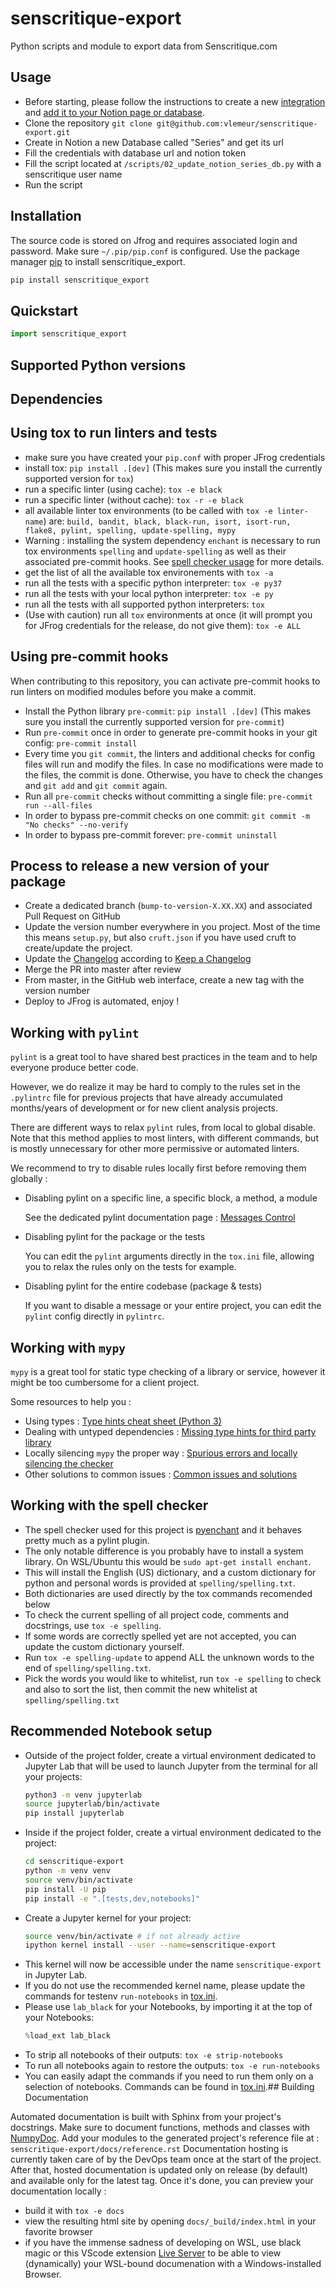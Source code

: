 # senscritique-export

Python scripts and module to export data from Senscritique.com

## Usage

- Before starting, please follow the instructions to create a new [integration](https://www.notion.so/my-integrations) and [add it to your Notion page or database](https://developers.notion.com/docs/getting-started#step-2-share-a-database-with-your-integration).
- Clone the repository `git clone git@github.com:vlemeur/senscritique-export.git`
- Create in Notion a new Database called "Series" and get its url
- Fill the credentials with database url and notion token
- Fill the script located at `/scripts/02_update_notion_series_db.py` with a senscritique user name
- Run the script

## Installation

The source code is stored on Jfrog and requires associated login and password.
Make sure `~/.pip/pip.conf` is configured.
Use the package manager [pip](https://pip.pypa.io/en/stable/) to install senscritique_export.

```bash
pip install senscritique_export
```

## Quickstart

```python
import senscritique_export
```

## Supported Python versions

## Dependencies

## Using tox to run linters and tests

- make sure you have created your `pip.conf` with proper JFrog credentials
- install tox: `pip install .[dev]` (This makes sure you install the currently supported version for `tox`)
- run a specific linter (using cache): `tox -e black`
- run a specific linter (without cache): `tox -r -e black`
- all available linter tox environments (to be called with `tox -e linter-name`) are: `build, bandit, black, black-run, isort, isort-run, flake8, pylint, spelling, update-spelling, mypy`
- Warning : installing the system dependency `enchant` is necessary to run tox environments `spelling` and `update-spelling` as well as their associated pre-commit hooks. See [spell checker usage](##-working-with-the-spell-checker) for more details.
- get the list of all the available tox environements with `tox -a`
- run all the tests with a specific python interpreter: `tox -e py37`
- run all the tests with your local python interpreter: `tox -e py`
- run all the tests with all supported python interpreters: `tox`
- (Use with caution) run all `tox` environments at once (it will prompt you for JFrog credentials for the release, do not give them): `tox -e ALL`

## Using pre-commit hooks

When contributing to this repository, you can activate pre-commit hooks to run linters on modified modules before you make a commit.

- Install the Python library `pre-commit`: `pip install .[dev]` (This makes sure you install the currently supported version for `pre-commit`)
- Run `pre-commit` once in order to generate pre-commit hooks in your git config: `pre-commit install`
- Every time you `git commit`, the linters and additional checks for config files will run and modify the files. In case no modifications were made to the files, the commit is done. Otherwise, you have to check the changes and `git add` and `git commit` again.
- Run all `pre-commit` checks without committing a single file: `pre-commit run --all-files`
- In order to bypass pre-commit checks on one commit: `git commit -m "No checks" --no-verify`
- In order to bypass pre-commit forever: `pre-commit uninstall`

## Process to release a new version of your package

- Create a dedicated branch (`bump-to-version-X.XX.XX`) and associated Pull Request on GitHub
- Update the version number everywhere in you project. Most of the time this means `setup.py`, but also `cruft.json` if you have used cruft to create/update the project.
- Update the [Changelog](CHANGELOG.md) according to [Keep a Changelog](https://keepachangelog.com/en/1.0.0/)
- Merge the PR into master after review
- From master, in the GitHub web interface, create a new tag with the version number
- Deploy to JFrog is automated, enjoy !

## Working with `pylint`

`pylint` is a great tool to have shared best practices in the team and to help everyone produce better code.

However, we do realize it may be hard to comply to the rules set in the `.pylintrc` file for previous projects that have already accumulated months/years of development or for new client analysis projects.

There are different ways to relax `pylint` rules, from local to global disable. Note that this method applies to most linters, with different commands, but is mostly unnecessary for other more permissive or automated linters.

We recommend to try to disable rules locally first before removing them globally :

- Disabling pylint on a specific line, a specific block, a method, a module

  See the dedicated pylint documentation page : [Messages Control](http://pylint.pycqa.org/en/latest/user_guide/message-control.html#block-disables)

- Disabling pylint for the package or the tests

  You can edit the `pylint` arguments directly in the `tox.ini` file, allowing you to relax the rules only on the tests for example.

- Disabling pylint for the entire codebase (package & tests)

  If you want to disable a message or your entire project, you can edit the `pylint` config directly in `pylintrc`.

## Working with `mypy`

`mypy` is a great tool for static type checking of a library or service, however it might be too cumbersome for a client project.

Some resources to help you :

- Using types : [Type hints cheat sheet (Python 3)](https://mypy.readthedocs.io/en/stable/cheat_sheet_py3.html)
- Dealing with untyped dependencies : [Missing type hints for third party library](https://mypy.readthedocs.io/en/stable/running_mypy.html#missing-type-hints-for-third-party-library)
- Locally silencing `mypy` the proper way : [Spurious errors and locally silencing the checker](https://mypy.readthedocs.io/en/stable/common_issues.html#spurious-errors-and-locally-silencing-the-checker)
- Other solutions to common issues : [Common issues and solutions](https://mypy.readthedocs.io/en/stable/common_issues.html#spurious-errors-and-locally-silencing-the-checker)

## Working with the spell checker

- The spell checker used for this project is [pyenchant](https://github.com/pyenchant/pyenchant) and it behaves pretty much as a pylint plugin.
- The only notable difference is you probably have to install a system library.
  On WSL/Ubuntu this would be `sudo apt-get install enchant`.
- This will install the English (US) dictionary, and a custom dictionary for python and personal words is provided at `spelling/spelling.txt`.
- Both dictionaries are used directly by the tox commands recomended below
- To check the current spelling of all project code, comments and docstrings, use `tox -e spelling`.
- If some words are correctly spelled yet are not accepted, you can update the custom dictionary yourself.
- Run `tox -e spelling-update` to append ALL the unknown words to the end of `spelling/spelling.txt`.
- Pick the words you would like to whitelist, run `tox -e spelling` to check and also to sort the list, then commit the new whitelist at `spelling/spelling.txt`

## Recommended Notebook setup

- Outside of the project folder, create a virtual environment dedicated to Jupyter Lab that will be used to launch Jupyter from the terminal for all your projects:
  ```bash
  python3 -m venv jupyterlab
  source jupyterlab/bin/activate
  pip install jupyterlab
  ```
- Inside if the project folder, create a virtual environment dedicated to the project:
  ```bash
  cd senscritique-export
  python -m venv venv
  source venv/bin/activate
  pip install -U pip
  pip install -e ".[tests,dev,notebooks]"
  ```
- Create a Jupyter kernel for your project:
  ```bash
  source venv/bin/activate # if not already active
  ipython kernel install --user --name=senscritique-export
  ```
- This kernel will now be accessible under the name `senscritique-export` in Jupyter Lab.
- If you do not use the recommended kernel name, please update the commands for testenv `run-notebooks` in [tox.ini](tox.ini).
- Please use `lab_black` for your Notebooks, by importing it at the top of your Notebooks:
  ```python
  %load_ext lab_black
  ```
- To strip all notebooks of their outputs: `tox -e strip-notebooks`
- To run all notebooks again to restore the outputs: `tox -e run-notebooks`
- You can easily adapt the commands if you need to run them only on a selection of notebooks. Commands can be found in [tox.ini](tox.ini).## Building Documentation

Automated documentation is built with Sphinx from your project's docstrings.
Make sure to document functions, methods and classes with [NumpyDoc](https://numpydoc.readthedocs.io/en/latest/format.html).
Add your modules to the generated project's reference file at : `senscritique-export/docs/reference.rst`
Documentation hosting is currently taken care of by the DevOps team once at the start of the project.
After that, hosted documentation is updated only on release (by default) and available only for the latest tag.
Once it's done, you can preview your documentation locally :

- build it with `tox -e docs`
- view the resulting html site by opening `docs/_build/index.html` in your favorite browser
- if you have the immense sadness of developing on WSL, use black magic or this VScode extension [Live Server](https://marketplace.visualstudio.com/items?itemName=ritwickdey.LiveServer) to be able to view (dynamically) your WSL-bound documenation with a Windows-installed Browser.
